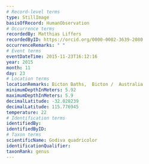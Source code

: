 ```yaml
---
# Record-level terms
type: StillImage
basisOfRecord: HumanObservation
# Occurrence terms
recordedBy: Matthias Liffers
recordedByID: https://orcid.org/0000-0002-3639-2080
occurrenceRemarks: " "
# Event terms
eventDateTime: 2015-11-23T16:12:16
year: 2015
month: 11
day: 23
# Location terms
locationRemarks: Bicton Baths,  Bicton /  Australia
minimumDepthInMeters: 5.92
maximumDepthInMeters: 5.9
decimalLatitude: -32.028239
decimalLatitude: 115.776945
temperature: 22
# Identification terms
identifiedBy: 
identifiedByID: 
# Taxon terms
scientificName: Godiva quadricolor
identificationQualifier: 
taxonRank: genus
---
```

